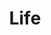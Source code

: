 ---
title: "Life"
layout: archive
permalink: /life/
author_profile: true
sidebar_main: true
sidebar:
    nav: "sidebar-category"
---